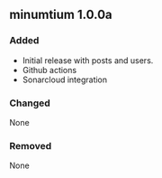 ## minumtium 1.0.0a
### Added
- Initial release with posts and users.
- Github actions
- Sonarcloud integration

### Changed
None

### Removed
None